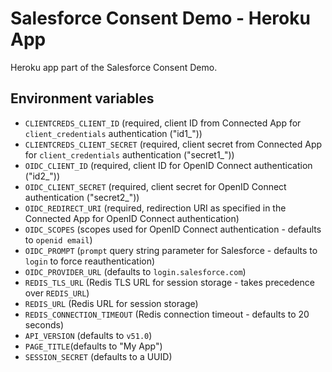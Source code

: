 # Salesforce Consent Demo - Heroku App #
Heroku app part of the Salesforce Consent Demo.

## Environment variables ##
* `CLIENTCREDS_CLIENT_ID` (required, client ID from Connected App for `client_credentials` authentication ("id1_"))
* `CLIENTCREDS_CLIENT_SECRET` (required, client secret from Connected App for `client_credentials` authentication ("secret1_"))
* `OIDC_CLIENT_ID` (required, client ID for OpenID Connect authentication ("id2_"))
* `OIDC_CLIENT_SECRET` (required, client secret for OpenID Connect authentication ("secret2_"))
* `OIDC_REDIRECT_URI` (required, redirection URI as specified in the Connected App for OpenID Connect authentication)
* `OIDC_SCOPES` (scopes used for OpenID Connect authentication - defaults to `openid email`)
* `OIDC_PROMPT` (`prompt` query string parameter for Salesforce - defaults to `login` to force reauthentication)
* `OIDC_PROVIDER_URL` (defaults to `login.salesforce.com`)
* `REDIS_TLS_URL` (Redis TLS URL for session storage - takes precedence over `REDIS_URL`)
* `REDIS_URL` (Redis URL for session storage)
* `REDIS_CONNECTION_TIMEOUT` (Redis connection timeout - defaults to 20 seconds)
* `API_VERSION` (defaults to `v51.0`)
* `PAGE_TITLE`(defaults to "My App")
* `SESSION_SECRET` (defaults to a UUID)
